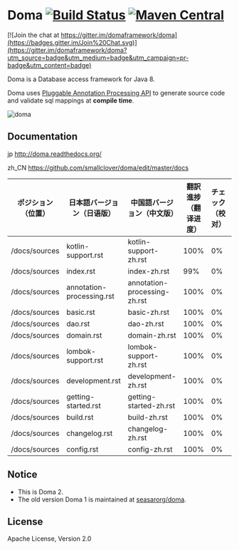 Doma [![Build Status](https://travis-ci.org/domaframework/doma.svg?branch=master)](https://travis-ci.org/domaframework/doma) [![Maven Central](https://maven-badges.herokuapp.com/maven-central/org.seasar.doma/doma/badge.svg)](https://maven-badges.herokuapp.com/maven-central/org.seasar.doma/doma)
========================================

[![Join the chat at https://gitter.im/domaframework/doma](https://badges.gitter.im/Join%20Chat.svg)](https://gitter.im/domaframework/doma?utm_source=badge&utm_medium=badge&utm_campaign=pr-badge&utm_content=badge)

Doma is a Database access framework for Java 8. 

Doma uses [Pluggable Annotation Processing API][apt] to generate source code and validate sql mappings at **compile time**.

![doma](https://github.com/domaframework/doma/blob/master/docs/sources/images/doma.png)

Documentation
-------------

jp http://doma.readthedocs.org/

zh_CN https://github.com/smallclover/doma/edit/master/docs  

|ポジション（位置）|日本語バージョン（日语版）|中国語バージョン（中文版）|翻訳進捗（翻译进度）|チェック（校对）|更新日付（更新日期）|
|----------------|--------------|-----|------------------------------------|--------------|------------------------|
|/docs/sources|kotlin-support.rst|kotlin-support-zh.rst|100%|0%|-|
|/docs/sources|index.rst|index-zh.rst|99%|0%|-|
|/docs/sources|annotation-processing.rst|annotation-processing-zh.rst|100%|0%|-|
|/docs/sources|basic.rst|basic-zh.rst|100%|0%|-|
|/docs/sources|dao.rst|dao-zh.rst|100%|0%|2018/03/03|
|/docs/sources|domain.rst|domain-zh.rst|100%|0%|2018/03/04|
|/docs/sources|lombok-support.rst|lombok-support-zh.rst|100%|0%|2018/03/08|
|/docs/sources|development.rst|development-zh.rst|100%|0%|2018/03/13|
|/docs/sources|getting-started.rst|getting-started-zh.rst|100%|0%|2018/03/15|
|/docs/sources|build.rst|build-zh.rst|100%|0%|2018/03/25|
|/docs/sources|changelog.rst|changelog-zh.rst|100%|0%|2018/03/25|
|/docs/sources|config.rst|config-zh.rst|100%|0%|2018/03/29|


Notice
--------

- This is Doma 2.
- The old version Doma 1  is maintained at [seasarorg/doma](https://github.com/seasarorg/doma). 

License
-------

Apache License, Version 2.0

  [apt]: https://www.jcp.org/en/jsr/detail?id=269
